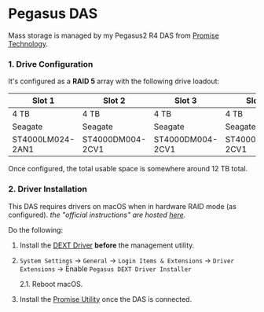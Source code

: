 # Pegasus DAS

Mass storage is managed by my Pegasus2 R4 DAS from [Promise Technology](https://www.promise.com). 

### 1. Drive Configuration

It's configured as a **RAID 5** array with the following drive loadout:

| Slot 1 | Slot 2 | Slot 3 | Slot 4 |
|---|---|---|---|
| 4 TB | 4 TB | 4 TB | 4 TB |
| Seagate | Seagate | Seagate | Seagate |
| ST4000LM024-2AN1 | ST4000DM004-2CV1 | ST4000DM004-2CV1 | ST4000DM004-2CV1 |

Once configured, the total usable space is somewhere around 12 TB total.

### 2. Driver Installation

This DAS requires drivers on macOS when in hardware RAID mode (as configured). _the "official instructions" are hosted [here](/macos/pegasus/Pegasus_DEXT_Driver_Installation_Guide_for_Sequoia.pdf)._

Do the following:

1. Install the [DEXT Driver](/macos/pegasus/Pegasus_DEXT_Driver_V21.1.0.pkg) **before** the management utility.

2. `System Settings` -> `General` -> `Login Items & Extensions` -> `Driver Extensions` -> Enable `Pegasus DEXT Driver Installer`

    2.1. Reboot macOS.

3. Install the [Promise Utility](/macos/pegasus/R_Promise_Utility_406000004.pkg) once the DAS is connected.
